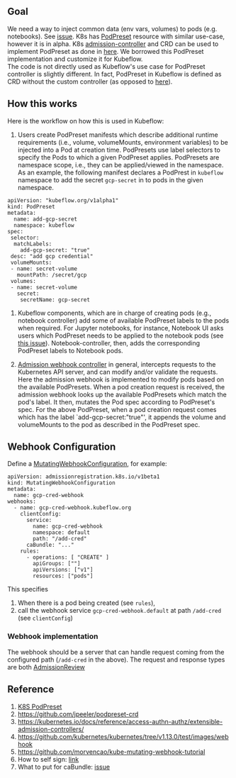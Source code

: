 ## Goal
We need a way to inject common data (env vars, volumes) to pods (e.g. notebooks).
See [issue](https://github.com/kubeflow/kubeflow/issues/2641).
K8s has [PodPreset](https://kubernetes.io/docs/concepts/workloads/pods/podpreset/) resource with similar use-case, however it is in alpha. 
K8s [admission-controller](https://godoc.org/k8s.io/api/admissionregistration/v1beta1#MutatingWebhookConfiguration) and CRD can be used to implement PodPreset as done in [here](https://github.com/jpeeler/podpreset-crd).
We borrowed this PodPreset implementation and  customize it for Kubeflow.  
The code is not directly used as Kubeflow's use case for PodPreset controller is slightly different. 
In fact, PodPreset in Kubeflow is defined as CRD without the  custom controller (as opposed to [here](https://github.com/jpeeler/podpreset-crd)).

## How this works
Here is the workflow on how this is used in Kubeflow:

1. Users create  PodPreset manifests which describe additional runtime requirements (i.e., volume, volumeMounts, environment variables) to be injected  into a Pod at creation time.
PodPresets use label selectors to specify the Pods to which a given PodPreset applies.
PodPresets are namespace scope, i.e., they can be applied/viewed in the namespace.  
As an example, the following manifest declares a PodPrest in `kubeflow` namespace to add the secret ```gcp-secret``` in to pods in the given namespace. 

```
apiVersion: "kubeflow.org/v1alpha1"
kind: PodPreset
metadata:
  name: add-gcp-secret
  namespace: kubeflow
spec:
 selector:
  matchLabels:
    add-gcp-secret: "true"
 desc: "add gcp credential"
 volumeMounts:
 - name: secret-volume
   mountPath: /secret/gcp
 volumes:
 - name: secret-volume
   secret:
    secretName: gcp-secret
``` 
1.  Kubeflow components, which are in charge of creating pods (e.g., notebook controller) add some of available PodPreset labels to the pods when required.
For Jupyter notebooks, for instance, Notebook UI asks users which PodPreset needs to be applied to the notebook pods (see [this issue](https://github.com/kubeflow/kubeflow/issues/2992)). 
Notebook-controller, then, adds the corresponding PodPreset labels to Notebook pods.  


1. [Admission webhook controller](https://kubernetes.io/docs/reference/access-authn-authz/admission-controllers/)
in general, intercepts requests to the Kubernetes API server, and can modify and/or validate the requests.
Here the  admission webhook is implemented to  modify pods based on the available PodPresets.
When a pod creation request is received, the admission webhook looks up the available PodPresets which match the pod's label.
It then, mutates the Pod spec according to PodPreset's spec.
For the above PodPreset, when a pod creation request comes which has the label `add-gcp-secret:"true"', it appends the volume and volumeMounts 
to the pod as described in the PodPreset spec.

## Webhook Configuration
Define a [MutatingWebhookConfiguration](https://godoc.org/k8s.io/api/admissionregistration/v1beta1#MutatingWebhookConfiguration),
for example:

```
apiVersion: admissionregistration.k8s.io/v1beta1
kind: MutatingWebhookConfiguration
metadata:
  name: gcp-cred-webhook
webhooks:
  - name: gcp-cred-webhook.kubeflow.org
    clientConfig:
      service:
        name: gcp-cred-webhook
        namespace: default
        path: "/add-cred"
      caBundle: "..."
    rules:
      - operations: [ "CREATE" ]
        apiGroups: [""]
        apiVersions: ["v1"]
        resources: ["pods"]
```

This specifies
1. When there is a pod being created (see `rules`),
1. call the webhook service `gcp-cred-webhook.default` at path `/add-cred` (see `clientConfig`)


### Webhook implementation
The webhook should be a server that can handle request coming from the configured path (`/add-cred` in the above).
The request and response types are both [AdmissionReview](https://godoc.org/k8s.io/api/admission/v1beta1#AdmissionReview)

## Reference
1. [K8S PodPreset](https://kubernetes.io/docs/concepts/workloads/pods/podpreset)
1. https://github.com/jpeeler/podpreset-crd
1. https://kubernetes.io/docs/reference/access-authn-authz/extensible-admission-controllers/
1. https://github.com/kubernetes/kubernetes/tree/v1.13.0/test/images/webhook
1. https://github.com/morvencao/kube-mutating-webhook-tutorial
1. How to self sign: [link](https://github.com/kubernetes/kubectl/issues/86)
1. What to put for caBundle: [issue](https://github.com/kubernetes/kubernetes/issues/61171)

